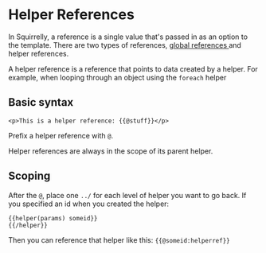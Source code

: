 # Helper References

In Squirrelly, a reference is a single value that's passed in as an option to the template. There are two types of references, [global references ](global-references.md)and helper references.

A helper reference is a reference that points to data created by a helper. For example, when looping through an object using the `foreach` helper

## Basic syntax <a id="basic-syntax"></a>

```text
<p>This is a helper reference: {{@stuff}}</p>
```

Prefix a helper reference with `@`. 

Helper references are always in the scope of its parent helper.

## Scoping

After the `@`, place one `../` for each level of helper you want to go back. If you specified an id when you created the helper:

```text
{{helper(params) someid}}
{{/helper}}
```

Then you can reference that helper like this: `{{@someid:helperref}}`

